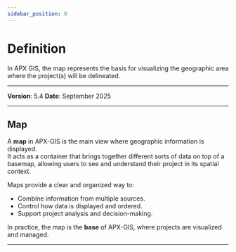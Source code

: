 ```yaml
---
sidebar_position: 0
---
```

# Definition

In APX GIS, the map represents the basis for visualizing the geographic area where the project(s) will be delineated.

------------

**Version**: 5.4
**Date**: September 2025

------------
## Map

A **map** in APX-GIS is the main view where geographic information is displayed.  
It acts as a container that brings together different sorts of data on top of a basemap, allowing users to see and understand their project in its spatial context.

Maps provide a clear and organized way to:

- Combine information from multiple sources.  
- Control how data is displayed and ordered.  
- Support project analysis and decision-making.  

In practice, the map is the **base** of APX-GIS, where projects are visualized and managed.

---
